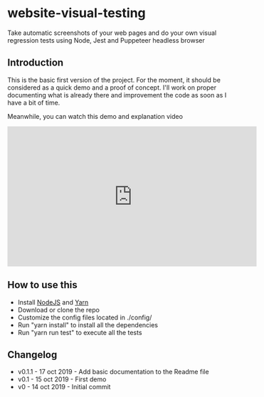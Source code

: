 # website-visual-testing
Take automatic screenshots of your web pages and do your own visual regression tests using Node, Jest and Puppeteer headless browser

## Introduction
This is the basic first version of the project. For the moment, it should be considered as a quick demo and a proof of concept. I'll work on proper documenting what is already there and improvement the code as soon as I have a bit of time.

Meanwhile, you can watch this demo and explanation video
<iframe width="560" height="315" src="https://www.youtube.com/embed/uIOAcS64vYU" frameborder="0" allow="accelerometer; autoplay; encrypted-media; gyroscope; picture-in-picture" allowfullscreen></iframe>

## How to use this
* Install <a href="https://nodejs.org">NodeJS</a> and <a href="https://yarnpkg.com">Yarn</a>
* Download or clone the repo
* Customize the config files located in ./config/
* Run "yarn install" to install all the dependencies
* Run "yarn run test" to execute all the tests

## Changelog
* v0.1.1  -   17 oct 2019 - Add basic documentation to the Readme file
* v0.1    -   15 oct 2019 - First demo
* v0      -   14 oct 2019 - Initial commit